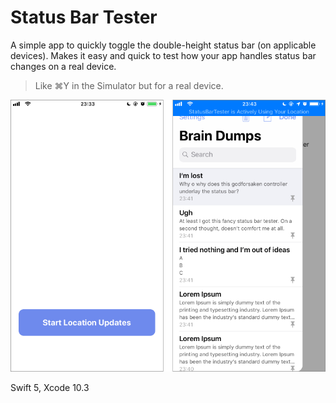 # Status Bar Tester

A simple app to quickly toggle the double-height status bar (on applicable devices). Makes it easy and quick to test how your app handles status bar changes on a real device.

> Like ⌘Y in the Simulator but for a real device.

![Screenshot](screenshot.png)


Swift 5, Xcode 10.3
